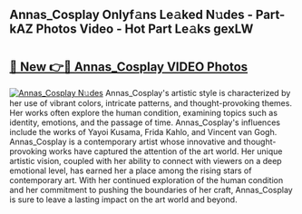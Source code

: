 ## Annas_Cosplay Onlyf𝚊ns Le𝚊ked N𝚞des - Part-kAZ Photos Video - Hot Part Le𝚊ks gexLW

# <h2><a href="http://ab80667.deff.icu/?id=Annas_Cosplay">🔗 New 👉🔴 Annas_Cosplay VIDEO Photos</a></h2>

[![Annas_Cosplay N𝚞des](https://i.imgur.com/rIISA9y.gif)](http://ab80667.deff.icu/?id=Annas_Cosplay)
Annas_Cosplay's artistic style is characterized by her use of vibrant colors, intricate patterns, and thought-provoking themes. Her works often explore the human condition, examining topics such as identity, emotions, and the passage of time. Annas_Cosplay's influences include the works of Yayoi Kusama, Frida Kahlo, and Vincent van Gogh. Annas_Cosplay is a contemporary artist whose innovative and thought-provoking works have captured the attention of the art world. Her unique artistic vision, coupled with her ability to connect with viewers on a deep emotional level, has earned her a place among the rising stars of contemporary art. With her continued exploration of the human condition and her commitment to pushing the boundaries of her craft, Annas_Cosplay is sure to leave a lasting impact on the art world and beyond.
